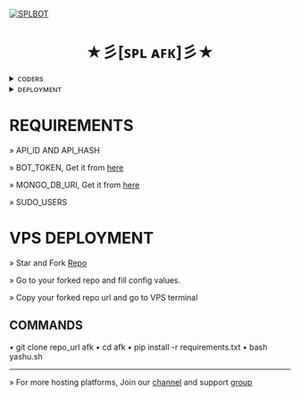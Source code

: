 [![SPLBOT](https://telegra.ph/file/fca684c2cf245eb4a688e.jpg)](https://github.com/NotKeshav/SpLAFKBot)

<h1 align="center">
<b> ★彡[ꜱᴘʟ ᴀꜰᴋ]彡★ </b>
</h1>

<details>
<summary> ᴄᴏᴅᴇʀs </summary>
<h2 align="center"><b> ᴄᴏᴅᴇʀs
<br>
<br>

• [Dhanush](https://t.me/c_s_m_king)
• [Alpha](https://t.me/notkeshav) •

</a>
</b></h2>  
</details>


<details>
<summary> ᴅᴇᴘʟᴏʏᴍᴇɴᴛ </summary>
<h2 align="center"><b> ᴅᴇᴘʟᴏʏᴍᴇɴᴛ

</b></h2>  
</details>

# REQUIREMENTS 

» API_ID AND API_HASH

» BOT_TOKEN, Get it from [here](t.me/BOTFATHER)

» MONGO_DB_URI, Get it from [here](www.mongodb.com)

» SUDO_USERS 

# VPS DEPLOYMENT

» Star and Fork [Repo](https://github.com/notkeshav/SpLAFKBot)

» Go to your forked repo and fill config values.

» Copy your forked repo url and go to VPS terminal 

## COMMANDS 

• git clone repo_url afk
• cd afk
• pip install -r requirements.txt
• bash yashu.sh
__________________

» For more hosting platforms, Join our [channel](t.me/splbots) and support [group](t.me/coding_bots)

